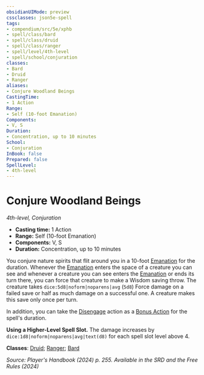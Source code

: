 ```yaml
---
obsidianUIMode: preview
cssclasses: json5e-spell
tags:
- compendium/src/5e/xphb
- spell/class/bard
- spell/class/druid
- spell/class/ranger
- spell/level/4th-level
- spell/school/conjuration
classes:
- Bard
- Druid
- Ranger
aliases:
- Conjure Woodland Beings
CastingTime: 
- 1 Action
Range:
- Self (10-foot Emanation)
Components:
- V, S
Duration:
- Concentration, up to 10 minutes
School:
- Conjuration
InBook: false
Prepared: false
SpellLevel:
- 4th-level
---
```

# Conjure Woodland Beings
*4th-level, Conjuration*  


- **Casting time:** 1 Action
- **Range:** Self (10-foot Emanation)
- **Components:** V, S
- **Duration:** Concentration, up to 10 minutes

You conjure nature spirits that flit around you in a 10-foot [Emanation](/3-Mechanics/CLI/variant-rules/emanation-area-of-effect-xphb.md) for the duration. Whenever the [Emanation](/3-Mechanics/CLI/variant-rules/emanation-area-of-effect-xphb.md) enters the space of a creature you can see and whenever a creature you can see enters the [Emanation](/3-Mechanics/CLI/variant-rules/emanation-area-of-effect-xphb.md) or ends its turn there, you can force that creature to make a Wisdom saving throw. The creature takes `dice:5d8|noform|noparens|avg` (`5d8`) Force damage on a failed save or half as much damage on a successful one. A creature makes this save only once per turn.

In addition, you can take the [Disengage](actions.md#Disengage) action as a [Bonus Action](/3-Mechanics/CLI/variant-rules/bonus-action-xphb.md) for the spell's duration.

**Using a Higher-Level Spell Slot.** The damage increases by `dice:1d8|noform|noparens|avg|text(d8)` for each spell slot level above 4.

**Classes**: [Druid](/3-Mechanics/CLI/lists/list-spells-classes-druid.md); [Ranger](/3-Mechanics/CLI/lists/list-spells-classes-ranger.md); [Bard](/3-Mechanics/CLI/lists/list-spells-classes-bard.md)

*Source: Player's Handbook (2024) p. 255. Available in the <span title='Systems Reference Document (5.2)'>SRD</span> and the Free Rules (2024)*